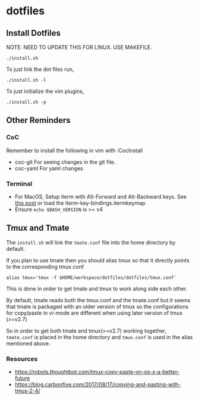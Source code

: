 # dotfiles

## Install Dotfiles

NOTE: NEED TO UPDATE THIS FOR LINUX. USE MAKEFILE.

```
./install.sh
```

To just link the dot files run,

```
./install.sh -l
```

To just initialize the vim plugins,

```
./install.sh -p
```

## Other Reminders

### CoC
Remember to install the following in vim with :CocInstall
- coc-git
  For seeing changes in the git file.
- coc-yaml
  For yaml changes

### Terminal
- For MacOS, Setup iterm with Alt-Forward and Alt-Backward keys. See [this
  post][jump-forward-backward] or load the iterm-key-bindings.itermkeymap
- Ensure `echo $BASH_VERSION` is >= v4

## Tmux and Tmate
The `install.sh` will link the `tmate.conf` file into the home directory by
default.


If you plan to use tmate then you should alias tmux so that it directly points
to the corresponding tmux.conf
```
alias tmux='tmux -f $HOME/workspace/dotfiles/dotfiles/tmux.conf'
```
This is done in order to get tmate and tmux to work along side each
other.

By default, tmate reads both the tmux.conf and the tmate.conf but it seems
that tmate is packaged with an older version of tmux so the
configurations for copy/paste in vi-mode are different when using later
version of tmux (>=v2.7)

So in order to get both tmate and tmux(>=v2.7) working together, `tmate.conf`
is placed in the home directory and `tmux.conf` is used in the alias mentioned
above.

### Resources
- https://robots.thoughtbot.com/tmux-copy-paste-on-os-x-a-better-future
- https://blog.carbonfive.com/2017/08/17/copying-and-pasting-with-tmux-2-4/

[jump-forward-backward]: https://medium.com/@jonnyhaynes/jump-forwards-backwards-and-delete-a-word-in-iterm2-on-mac-os-43821511f0a
